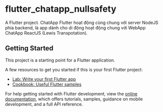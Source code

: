 # flutter_chatapp_nullsafety

A Flutter project.
ChatApp Flutter hoạt động cùng chung với server NodeJS phía backend, là app dành cho di động hoạt động chung với WebApp ChatApp ReactJS (Lewis Transpotation).

## Getting Started

This project is a starting point for a Flutter application.

A few resources to get you started if this is your first Flutter project:

- [Lab: Write your first Flutter app](https://docs.flutter.dev/get-started/codelab)
- [Cookbook: Useful Flutter samples](https://docs.flutter.dev/cookbook)

For help getting started with Flutter development, view the
[online documentation](https://docs.flutter.dev/), which offers tutorials,
samples, guidance on mobile development, and a full API reference.

